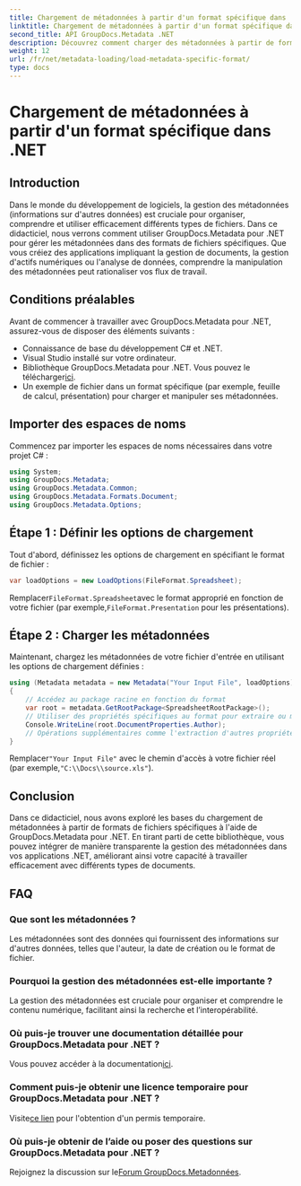 ```yaml
---
title: Chargement de métadonnées à partir d'un format spécifique dans .NET
linktitle: Chargement de métadonnées à partir d'un format spécifique dans .NET
second_title: API GroupDocs.Metadata .NET
description: Découvrez comment charger des métadonnées à partir de formats de fichiers spécifiques à l'aide de GroupDocs.Metadata pour .NET dans ce didacticiel complet.
weight: 12
url: /fr/net/metadata-loading/load-metadata-specific-format/
type: docs
---
```

# Chargement de métadonnées à partir d'un format spécifique dans .NET

## Introduction
Dans le monde du développement de logiciels, la gestion des métadonnées (informations sur d'autres données) est cruciale pour organiser, comprendre et utiliser efficacement différents types de fichiers. Dans ce didacticiel, nous verrons comment utiliser GroupDocs.Metadata pour .NET pour gérer les métadonnées dans des formats de fichiers spécifiques. Que vous créiez des applications impliquant la gestion de documents, la gestion d'actifs numériques ou l'analyse de données, comprendre la manipulation des métadonnées peut rationaliser vos flux de travail.
## Conditions préalables
Avant de commencer à travailler avec GroupDocs.Metadata pour .NET, assurez-vous de disposer des éléments suivants :
- Connaissance de base du développement C# et .NET.
- Visual Studio installé sur votre ordinateur.
-  Bibliothèque GroupDocs.Metadata pour .NET. Vous pouvez le télécharger[ici](https://releases.groupdocs.com/metadata/net/).
- Un exemple de fichier dans un format spécifique (par exemple, feuille de calcul, présentation) pour charger et manipuler ses métadonnées.

## Importer des espaces de noms
Commencez par importer les espaces de noms nécessaires dans votre projet C# :
```csharp
using System;
using GroupDocs.Metadata;
using GroupDocs.Metadata.Common;
using GroupDocs.Metadata.Formats.Document;
using GroupDocs.Metadata.Options;
```

## Étape 1 : Définir les options de chargement
Tout d'abord, définissez les options de chargement en spécifiant le format de fichier :
```csharp
var loadOptions = new LoadOptions(FileFormat.Spreadsheet);
```
 Remplacer`FileFormat.Spreadsheet`avec le format approprié en fonction de votre fichier (par exemple,`FileFormat.Presentation` pour les présentations).
## Étape 2 : Charger les métadonnées
Maintenant, chargez les métadonnées de votre fichier d'entrée en utilisant les options de chargement définies :
```csharp
using (Metadata metadata = new Metadata("Your Input File", loadOptions))
{
    // Accédez au package racine en fonction du format
    var root = metadata.GetRootPackage<SpreadsheetRootPackage>();
    // Utiliser des propriétés spécifiques au format pour extraire ou modifier des métadonnées
    Console.WriteLine(root.DocumentProperties.Author);
    // Opérations supplémentaires comme l'extraction d'autres propriétés, la modification des métadonnées, etc.
}
```
 Remplacer`"Your Input File"` avec le chemin d'accès à votre fichier réel (par exemple,`"C:\\Docs\\source.xls"`).

## Conclusion
Dans ce didacticiel, nous avons exploré les bases du chargement de métadonnées à partir de formats de fichiers spécifiques à l'aide de GroupDocs.Metadata pour .NET. En tirant parti de cette bibliothèque, vous pouvez intégrer de manière transparente la gestion des métadonnées dans vos applications .NET, améliorant ainsi votre capacité à travailler efficacement avec différents types de documents.

## FAQ
### Que sont les métadonnées ?
Les métadonnées sont des données qui fournissent des informations sur d'autres données, telles que l'auteur, la date de création ou le format de fichier.
### Pourquoi la gestion des métadonnées est-elle importante ?
La gestion des métadonnées est cruciale pour organiser et comprendre le contenu numérique, facilitant ainsi la recherche et l’interopérabilité.
### Où puis-je trouver une documentation détaillée pour GroupDocs.Metadata pour .NET ?
 Vous pouvez accéder à la documentation[ici](https://tutorials.groupdocs.com/metadata/net/).
### Comment puis-je obtenir une licence temporaire pour GroupDocs.Metadata pour .NET ?
 Visite[ce lien](https://purchase.groupdocs.com/temporary-license/) pour l'obtention d'un permis temporaire.
### Où puis-je obtenir de l’aide ou poser des questions sur GroupDocs.Metadata pour .NET ?
 Rejoignez la discussion sur le[Forum GroupDocs.Metadonnées](https://forum.groupdocs.com/c/metadata/14).